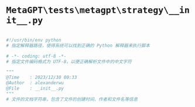 # `MetaGPT\tests\metagpt\strategy\__init__.py`

```py

#!/usr/bin/env python
# 指定解释器路径，使得系统可以找到正确的 Python 解释器来执行脚本

# -*- coding: utf-8 -*-
# 指定文件编码格式为 UTF-8，以便正确解析文件中的中文字符

"""
@Time    : 2023/12/30 00:33
@Author  : alexanderwu
@File    : __init__.py
"""
# 文件的文档字符串，包含了文件的创建时间、作者和文件名等信息

```